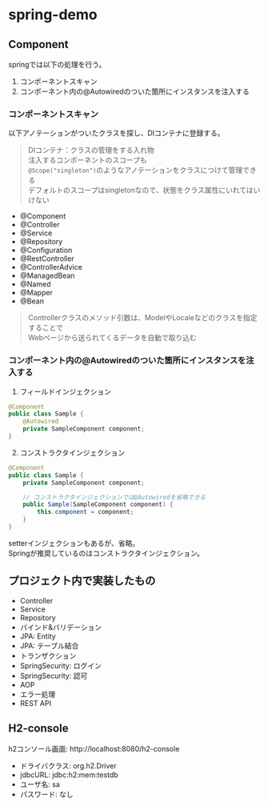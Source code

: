 # spring-demo

## Component

springでは以下の処理を行う。

1. コンポーネントスキャン
2. コンポーネント内の@Autowiredのついた箇所にインスタンスを注入する

### コンポーネントスキャン

以下アノテーションがついたクラスを探し、DIコンテナに登録する。  

> DIコンテナ：クラスの管理をする入れ物  
> 注入するコンポーネントのスコープも  
> ```@Scope("singleton")```のようなアノテーションをクラスにつけて管理できる  
> デフォルトのスコープはsingletonなので、状態をクラス属性にいれてはいけない

- @Component
- @Controller
- @Service
- @Repository
- @Configuration
- @RestController
- @ControllerAdvice
- @ManagedBean
- @Named
- @Mapper
- @Bean

> Controllerクラスのメソッド引数は、ModelやLocaleなどのクラスを指定することで  
> Webページから送られてくるデータを自動で取り込む

### コンポーネント内の@Autowiredのついた箇所にインスタンスを注入する

1. フィールドインジェクション

```java
@Component
public class Sample {
    @Autowired
    private SampleComponent component;
}
```

2. コンストラクタインジェクション

```java
@Component
public class Sample {
    private SampleComponent component;

    // コンストラクタインジェクションでは@Autowiredを省略できる
    public Sample(SampleComponent component) {
        this.component = component;
    }
}
```

setterインジェクションもあるが、省略。  
Springが推奨しているのはコンストラクタインジェクション。

## プロジェクト内で実装したもの

- Controller
- Service
- Repository
- バインド&バリデーション
- JPA: Entity
- JPA: テーブル結合
- トランザクション
- SpringSecurity: ログイン
- SpringSecurity: 認可
- AOP
- エラー処理
- REST API

## H2-console

h2コンソール画面: http://localhost:8080/h2-console

- ドライバクラス: org.h2.Driver
- jdbcURL: jdbc:h2:mem:testdb
- ユーザ名: sa
- パスワード: なし